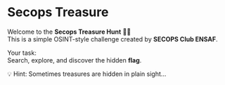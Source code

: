 # Secops Treasure

Welcome to the **Secops Treasure Hunt** 🏴‍☠️  
This is a simple OSINT-style challenge created by **SECOPS Club ENSAF**.

Your task:  
Search, explore, and discover the hidden **flag**.  

💡 Hint: Sometimes treasures are hidden in plain sight…
